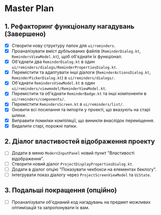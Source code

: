 # Master Plan

## 1. Рефакторинг функціоналу нагадувань (Завершено)
- [x] Створити нову структуру папок для `ui/reminders`.
- [x] Проаналізувати вміст дубльованих файлів (`ReminderDialog.kt`, `RemindersViewModel.kt`), щоб об'єднати їх функціонал.
- [x] Об'єднати два `ReminderDialog.kt` в один `ui/reminders/dialogs/ReminderPropertiesDialog.kt`.
- [x] Перемістити та адаптувати інші діалоги (`ReminderActionsDialog.kt`, `ReminderPickerDialog.kt`) в `ui/reminders/dialogs/`.
- [x] Об'єднати `RemindersViewModel.kt` в один `ui/reminders/viewmodel/ReminderViewModel.kt`.
- [x] Перемістити та об'єднати `ReminderBadge.kt` та інші компоненти в `ui/reminders/components/`.
- [x] Перемістити `RemindersScreen.kt` в `ui/reminders/list/`.
- [x] Оновити всі посилання та імпорти у проекті, що вказують на старі шляхи.
- [x] Виправити помилки компіляції, що виникли внаслідок переміщення.
- [x] Видалити старі, порожні папки.

## 2. Діалог властивостей відображення проекту
- [ ] Додати в меню `ModernInputPanel` новий пункт "Властивості відображення".
- [ ] Створити новий діалог `ProjectDisplayPropertiesDialog.kt`.
- [ ] Додати в діалог опцію "Показувати чекбокси на елементах беклогу".
- [ ] Інтегрувати показ діалогу через `ProjectScreenViewModel` та `UiState`.

## 3. Подальші покращення (опційно)
- [ ] Проаналізувати об'єднаний код нагадувань на предмет можливих оптимізацій та запропонувати їх вам.